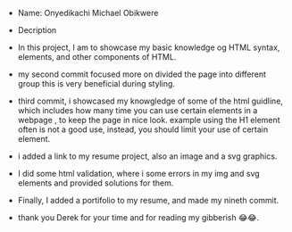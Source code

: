 * Name: Onyedikachi Michael Obikwere

* Decription

- In this project, I am to showcase my basic knowledge og HTML syntax,
elements, and other components of HTML.

- my second commit focused more on divided the page into different group
this is very beneficial during styling.

- third commit, i showcased my knowgledge of some of the html guidline,
which includes how many time you can use certain elements in a webpage ,
to keep the page in nice look. example using the H1 element often is not
a good use, instead, you should limit your use of certain element.

- i added a link to my resume project, also an image and a svg graphics.

- I did some html validation, where i some errors in my img and svg 
elements and provided solutions for them.

- Finally, I added a portifolio to my resume, and made my nineth commit.

- thank you Derek for your time and for reading my gibberish 😂😂.